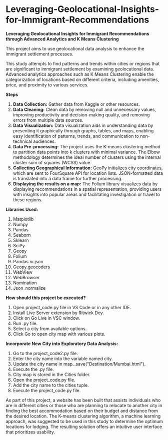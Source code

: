 # Leveraging-Geolocational-Insights-for-Immigrant-Recommendations

**Leveraging Geolocational Insights for Immigrant  Recommendations through Advanced Analytics and K  Means Clustering**

This project aims to use geolocational data analysis to enhance the immigrant settlement processes.

This study attempts to find patterns and trends within cities or regions that are significant to immigrant settlement by examining geolocational data. Advanced analytics approaches such as K Means Clustering enable the categorization of locations based on different criteria, including amenities, price, and proximity to various services.

**Steps**
  1. **Data Collection:** Gather data from Kaggle or other resources.
  2. **Data Cleaning:** Clean data by removing null and unnecessary values, improving productivity and decision-making quality, and removing errors from multiple data sources.
  3. **Data Visualization:** Data visualization aids in understanding data by presenting it graphically through graphs, tables, and maps, enabling easy identification of patterns, trends, and communication to non-technical audiences.
  4. **Data Pre-processing:** The project uses the K-means clustering method to partition data points into k clusters with minimal variance. The Elbow methodology determines the ideal number of clusters using the internal cluster sum of squares (WCSS) value.
  5. **Collecting Geographical Information:** GeoPy initializes city coordinates, which are sent to FourSquare API for location lists. JSON-formatted data is translated into a data frame for further processing.
  6. **Displaying the results on a map:** The Folium library visualizes data by displaying recommendations in a spatial representation, providing users with insights into popular areas and facilitating investigation or travel to these regions.

**Libraries Used:**
  1. Matplotlib
  2. Numpy
  3. Pandas
  4. Seaborn
  5. Sklearn
  6. SciPy
  7. Geopy
  8. Folium
  9. Pandas io.json
  10. Geopy.geocoders
  11. WebView
  12. WebBrowser
  13. Nomination
  14. Json_normalize

**How should this project be executed?**
  1. Open project_code.py file in VS Code or in any other IDE.
  2. Install Live Server extension by Ritwick Dey.
  3. Click on Go Live in VSC window.
  4. Run .py file.
  5. Select a city from available options.
  6. Click Go to open city map with various plots.

**Incorporate New City into Exploratory Data Analysis:**
  1. Go to the project_code2.py file.
  2. Enter the city name into the variable named city.
  3. Update the city name in map_.save("Destination/Mumbai.html").
  4. Execute the .py file.
  5. City map is stored in the Cities folder.
  6. Open the project_code.py file.
  7. Add the city name to the cities tuple.
  8. Execute the project_code.py file.

As part of this project, a website has been built that assists individuals who are in different cities or those who are planning to relocate to another city in finding the best accommodation based on their budget and distance from the desired location. The K-means clustering algorithm, a machine learning approach, was suggested to be used in this study to determine the optimum locations for lodging. The resulting solution offers an intuitive user interface that prioritizes usability.
